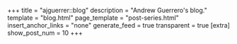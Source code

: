 +++
title = "ajguerrer::blog"
description = "Andrew Guerrero's blog."
template = "blog.html"
page_template = "post-series.html"
insert_anchor_links = "none"
generate_feed = true
transparent = true
[extra]
show_post_num = 10
+++